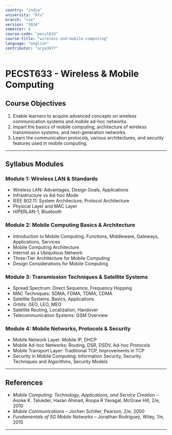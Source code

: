 ```yaml
---
country: "india"
university: "ktu"
branch: "cse"
version: "2024"
semester: 6
course-code: "pecst633"
course-title: "wireless-and-mobile-computing"
language: "english"
contributor: "arya3077"
---
```


# PECST633 - Wireless & Mobile Computing

## Course Objectives

1. Enable learners to acquire advanced concepts on wireless communication systems and mobile ad-hoc networks.  
2. Impart the basics of mobile computing, architecture of wireless transmission systems, and next-generation networks.  
3. Learn the communication protocols, various architectures, and security features used in mobile computing.

---

## Syllabus Modules

### Module 1: Wireless LAN & Standards

- Wireless LAN: Advantages, Design Goals, Applications  
- Infrastructure vs Ad-hoc Mode  
- IEEE 802.11: System Architecture, Protocol Architecture  
- Physical Layer and MAC Layer  
- HIPERLAN-1, Bluetooth

### Module 2: Mobile Computing Basics & Architecture

- Introduction to Mobile Computing: Functions, Middleware, Gateways, Applications, Services  
- Mobile Computing Architecture  
- Internet as a Ubiquitous Network  
- Three-Tier Architecture for Mobile Computing  
- Design Considerations for Mobile Computing

### Module 3: Transmission Techniques & Satellite Systems

- Spread Spectrum: Direct Sequence, Frequency Hopping  
- MAC Techniques: SDMA, FDMA, TDMA, CDMA  
- Satellite Systems: Basics, Applications  
- Orbits: GEO, LEO, MEO  
- Satellite Routing, Localization, Handover  
- Telecommunication Systems: GSM Overview

### Module 4: Mobile Networks, Protocols & Security

- Mobile Network Layer: Mobile IP, DHCP  
- Mobile Ad-hoc Networks: Routing, DSR, DSDV, Ad-hoc Protocols  
- Mobile Transport Layer: Traditional TCP, Improvements in TCP  
- Security in Mobile Computing: Information Security, Security Techniques and Algorithms, Security Models

---

## References

- *Mobile Computing: Technology, Applications, and Service Creation* – Asoke K. Talukder, Hasan Ahmad, Roopa R Yavagal, McGraw Hill, 2/e, 2010  
- *Mobile Communications* – Jochen Schiller, Pearson, 2/e, 2000  
- *Fundamentals of 5G Mobile Networks* – Jonathan Rodriguez, Wiley, 1/e, 2015

---
